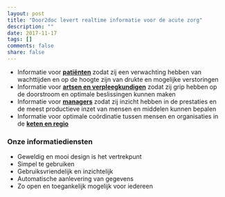 ```yaml
---
layout: post
title: "Door2doc levert realtime informatie voor de acute zorg"
description: ""
date: 2017-11-17
tags: []
comments: false
share: false
---
```

* Informatie voor **[patiënten](http://docs.door2doc.com/2017-11-16/prijsindicatie/)** zodat zij een verwachting hebben van wachttijden en op de hoogte zijn van drukte en mogelijke verstoringen
* Informatie voor **[artsen en verpleegkundigen](http://docs.door2doc.com/2017-11-16/prijsindicatie/)** zodat zij grip hebben op de doorstroom en optimale beslissingen kunnen maken
* Informatie voor **[managers](http://docs.door2doc.com/2017-11-16/prijsindicatie/)** zodat zij inzicht hebben in de prestaties en de meest productieve inzet van mensen en middelen kunnen bepalen
* Informatie voor optimale coördinatie tussen mensen en organisaties in de **[keten en regio](http://docs.door2doc.com/2017-11-16/Door2doc-Connect/)**

### Onze informatiediensten
* Geweldig en mooi design is het vertrekpunt
* Simpel te gebruiken
* Gebruiksvriendelijk en inzichtelijk
* Automatische aanlevering van gegevens
* Zo open en toegankelijk mogelijk voor iedereen
